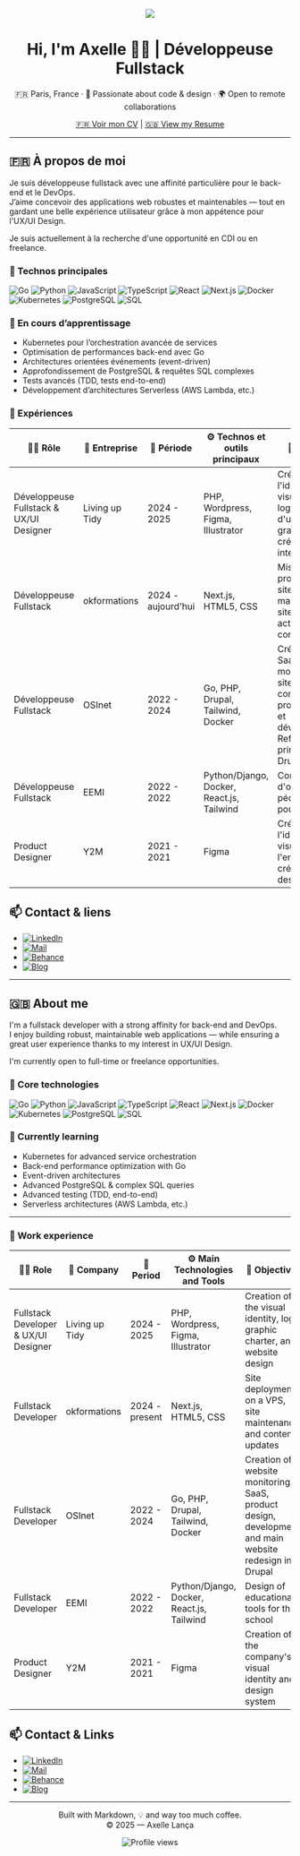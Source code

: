 <!-- Banner -->
<p align="center">
  <img src="https://capsule-render.vercel.app/api?type=waving&color=0:7e22ce,100:581c87&height=200&section=header&text=Bienvenue%20👋%20Welcome&fontSize=40&fontAlign=70&fontColor=ffffff" />
</p>

<h1 align="center">Hi, I'm Axelle 👩‍💻 | Développeuse Fullstack</h1>
<p align="center">🇫🇷 Paris, France · 🧠 Passionate about code & design · 🌍 Open to remote collaborations</p>

<div align="center">
  <a href="./cv-fr.pdf">🇫🇷 Voir mon CV</a>   |  <a href="./cv-en.pdf">🇬🇧 View my Resume</a>
</div>

---

## 🇫🇷 À propos de moi

Je suis développeuse fullstack avec une affinité particulière pour le back-end et le DevOps.  
J’aime concevoir des applications web robustes et maintenables — tout en gardant une belle expérience utilisateur grâce à mon appétence pour l'UX/UI Design.

Je suis actuellement à la recherche d'une opportunité en CDI ou en freelance.

### 🔧 Technos principales

![Go](https://img.shields.io/badge/Go-00ADD8?style=flat&logo=go&logoColor=white)
![Python](https://img.shields.io/badge/Python-3776AB?style=flat&logo=python&logoColor=white)
![JavaScript](https://img.shields.io/badge/JavaScript-F7DF1E?style=flat&logo=javascript&logoColor=black)
![TypeScript](https://img.shields.io/badge/TypeScript-3178C6?style=flat&logo=typescript&logoColor=white)
![React](https://img.shields.io/badge/React-20232a?style=flat&logo=react&logoColor=61dafb)
![Next.js](https://img.shields.io/badge/Next.js-000000?style=flat&logo=next.js)
![Docker](https://img.shields.io/badge/Docker-2496ED?style=flat&logo=docker&logoColor=white)
![Kubernetes](https://img.shields.io/badge/Kubernetes-326CE5?style=flat&logo=kubernetes&logoColor=white)
![PostgreSQL](https://img.shields.io/badge/PostgreSQL-4169E1?style=flat&logo=postgresql&logoColor=white)
![SQL](https://img.shields.io/badge/SQL-003B57?style=flat&logo=sqlite&logoColor=white)

### 🧠 En cours d’apprentissage

- Kubernetes pour l’orchestration avancée de services
- Optimisation de performances back-end avec Go
- Architectures orientées événements (event-driven)
- Approfondissement de PostgreSQL & requêtes SQL complexes
- Tests avancés (TDD, tests end-to-end)
- Développement d’architectures Serverless (AWS Lambda, etc.)

### 💼 Expériences

| 🧑‍💻 Rôle                         | 🏢 Entreprise            | 📅 Période           | ⚙️ Technos et outils principaux                        | 🎯 Objectifs                                                                 |
|-----------------------------------|--------------------------|----------------------|-------------------------------------------------------|-----------------------------------------------------------------------------|
| Développeuse Fullstack & UX/UI Designer | Living up Tidy          | 2024 - 2025          | PHP, Wordpress, Figma, Illustrator                    | Création de l'identité visuelle, du logo, création d'une charte graphique et création du site internet |
| Développeuse Fullstack             | okformations             | 2024 - aujourd'hui   | Next.js, HTML5, CSS                                    | Mise en production du site sur un VPS, maintenance du site et actualisation du contenu |
| Développeuse Fullstack             | OSInet                   | 2022 - 2024          | Go, PHP, Drupal, Tailwind, Docker                      | Création d'un SaaS de monitoring de site web, conception du produit, design et développement. Refonte du site principal en Drupal |
| Développeuse Fullstack             | EEMI                     | 2022 - 2022          | Python/Django, Docker, React.js, Tailwind              | Conception d'outils pédagogiques pour l'école                                |
| Product Designer                  | Y2M                      | 2021 - 2021          | Figma                                                 | Création de l'identité visuelle de l'entreprise, création d'un design system  |


## 📫 Contact & liens

- [![LinkedIn](https://img.shields.io/badge/LinkedIn-blue?style=flat&logo=linkedin&logoColor=white)](https://www.linkedin.com/in/axelle-lanca)
- [![Mail](https://img.shields.io/badge/Email-D14836?style=flat&logo=gmail&logoColor=white)](mailto:axelle@lanca.fr)
- [![Behance](https://img.shields.io/badge/Behance-1769FF?style=flat&logo=behance&logoColor=white)](https://www.behance.net/axellelanca)
- [![Blog](https://img.shields.io/badge/Blog-111827?style=flat&logo=hashnode&logoColor=white)](https://blog.axellelanca.com)

---

## 🇬🇧 About me

I'm a fullstack developer with a strong affinity for back-end and DevOps.  
I enjoy building robust, maintainable web applications — while ensuring a great user experience thanks to my interest in UX/UI Design.

I'm currently open to full-time or freelance opportunities.

### 🔧 Core technologies

![Go](https://img.shields.io/badge/Go-00ADD8?style=flat&logo=go&logoColor=white)
![Python](https://img.shields.io/badge/Python-3776AB?style=flat&logo=python&logoColor=white)
![JavaScript](https://img.shields.io/badge/JavaScript-F7DF1E?style=flat&logo=javascript&logoColor=black)
![TypeScript](https://img.shields.io/badge/TypeScript-3178C6?style=flat&logo=typescript&logoColor=white)
![React](https://img.shields.io/badge/React-20232a?style=flat&logo=react&logoColor=61dafb)
![Next.js](https://img.shields.io/badge/Next.js-000000?style=flat&logo=next.js)
![Docker](https://img.shields.io/badge/Docker-2496ED?style=flat&logo=docker&logoColor=white)
![Kubernetes](https://img.shields.io/badge/Kubernetes-326CE5?style=flat&logo=kubernetes&logoColor=white)
![PostgreSQL](https://img.shields.io/badge/PostgreSQL-4169E1?style=flat&logo=postgresql&logoColor=white)
![SQL](https://img.shields.io/badge/SQL-003B57?style=flat&logo=sqlite&logoColor=white)

### 🧠 Currently learning

- Kubernetes for advanced service orchestration  
- Back-end performance optimization with Go  
- Event-driven architectures  
- Advanced PostgreSQL & complex SQL queries  
- Advanced testing (TDD, end-to-end)  
- Serverless architectures (AWS Lambda, etc.)


---

### 💼 Work experience

| 🧑‍💻 Role                         | 🏢 Company               | 📅 Period             | ⚙️ Main Technologies and Tools                        | 🎯 Objectives                                                                 |
|-----------------------------------|--------------------------|-----------------------|-------------------------------------------------------|-----------------------------------------------------------------------------|
| Fullstack Developer & UX/UI Designer | Living up Tidy          | 2024 - 2025           | PHP, Wordpress, Figma, Illustrator                    | Creation of the visual identity, logo, graphic charter, and website design |
| Fullstack Developer               | okformations             | 2024 - present        | Next.js, HTML5, CSS                                   | Site deployment on a VPS, site maintenance, and content updates |
| Fullstack Developer               | OSInet                   | 2022 - 2024           | Go, PHP, Drupal, Tailwind, Docker                     | Creation of a website monitoring SaaS, product design, development, and main website redesign in Drupal |
| Fullstack Developer               | EEMI                     | 2022 - 2022           | Python/Django, Docker, React.js, Tailwind             | Design of educational tools for the school                                  |
| Product Designer                  | Y2M                      | 2021 - 2021           | Figma                                                 | Creation of the company's visual identity and design system               |


## 📫 Contact & Links

- [![LinkedIn](https://img.shields.io/badge/LinkedIn-blue?style=flat&logo=linkedin&logoColor=white)](https://www.linkedin.com/in/axelle-lanca)
- [![Mail](https://img.shields.io/badge/Email-D14836?style=flat&logo=gmail&logoColor=white)](mailto:axelle@lanca.fr)
- [![Behance](https://img.shields.io/badge/Behance-1769FF?style=flat&logo=behance&logoColor=white)](https://www.behance.net/axellelanca)
- [![Blog](https://img.shields.io/badge/Blog-111827?style=flat&logo=hashnode&logoColor=white)](https://blog.axellelanca.com)


---

<p align="center">
  Built with Markdown, 💡 and way too much coffee.  
  <br/>© 2025 — Axelle Lança
</p>
<div align="center">
  
![Profile views](https://komarev.com/ghpvc/?username=axellelanca&color=8A2BE2&style=flat)
</div>

<!--
**axellelanca/axellelanca** is a ✨ _special_ ✨ repository because its `README.md` (this file) appears on your GitHub profile.

Here are some ideas to get you started:

- 🔭 I’m currently working on ...
- 🌱 I’m currently learning ...
- 👯 I’m looking to collaborate on ...
- 🤔 I’m looking for help with ...
- 💬 Ask me about ...
- 📫 How to reach me: ...
- 😄 Pronouns: ...
- ⚡ Fun fact: ...
-->
